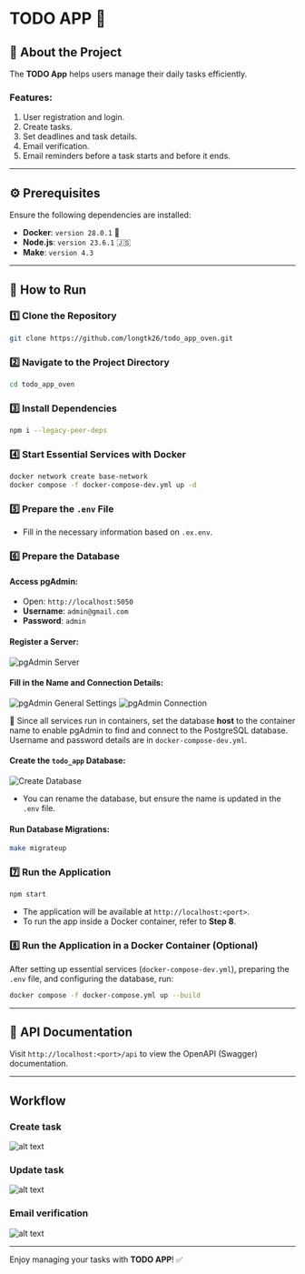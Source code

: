 # TODO APP 🏢

## 📖 About the Project
The **TODO App** helps users manage their daily tasks efficiently. 
### Features:
1. User registration and login.
2. Create tasks.
3. Set deadlines and task details.
4. Email verification.
5. Email reminders before a task starts and before it ends.

---

## ⚙️ Prerequisites
Ensure the following dependencies are installed:
- **Docker**: `version 28.0.1` 🐋
- **Node.js**: `version 23.6.1` 🇯‌🇸‌
- **Make**: `version 4.3`

---

## 🤔 How to Run

### 1️⃣ Clone the Repository
```sh
git clone https://github.com/longtk26/todo_app_oven.git
```

### 2️⃣ Navigate to the Project Directory
```sh
cd todo_app_oven
```

### 3️⃣ Install Dependencies
```sh
npm i --legacy-peer-deps
```

### 4️⃣ Start Essential Services with Docker
```sh
docker network create base-network
docker compose -f docker-compose-dev.yml up -d
```

### 5️⃣ Prepare the `.env` File
- Fill in the necessary information based on `.ex.env`.

### 6️⃣ Prepare the Database
#### Access pgAdmin:
- Open: `http://localhost:5050`
- **Username**: `admin@gmail.com`
- **Password**: `admin`

#### Register a Server:
![pgAdmin Server](docs/imgs/pgadmin.png)

#### Fill in the Name and Connection Details:
![pgAdmin General Settings](docs/imgs/pgadmin-general.png)
![pgAdmin Connection](docs/imgs/pgadmin-connection.png)

📌 Since all services run in containers, set the database **host** to the container name to enable pgAdmin to find and connect to the PostgreSQL database. Username and password details are in `docker-compose-dev.yml`.

#### Create the `todo_app` Database:
![Create Database](docs/imgs/pgadmin-create-database.png)

- You can rename the database, but ensure the name is updated in the `.env` file.

#### Run Database Migrations:
```sh
make migrateup
```

### 7️⃣ Run the Application
```sh
npm start
```
- The application will be available at `http://localhost:<port>`.
- To run the app inside a Docker container, refer to **Step 8**.

### 8️⃣ Run the Application in a Docker Container (Optional)
After setting up essential services (`docker-compose-dev.yml`), preparing the `.env` file, and configuring the database, run:
```sh
docker compose -f docker-compose.yml up --build
```

---

## 📜 API Documentation
Visit `http://localhost:<port>/api` to view the OpenAPI (Swagger) documentation.

---
## Workflow
### Create task
![alt text](./docs/imgs/create-task.png)

### Update task
![alt text](docs/imgs/update-task.png)

### Email verification
![alt text](docs/imgs/email-verification.png)

---

Enjoy managing your tasks with **TODO APP**! ✅